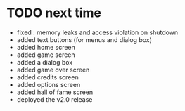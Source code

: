# TODO next time

* fixed : memory leaks and access violation on shutdown
* added text buttons (for menus and dialog box)
* added home screen
* added game screen
* added a dialog box
* added game over screen
* added credits screen
* added options screen
* added hall of fame screen
* deployed the v2.0 release
